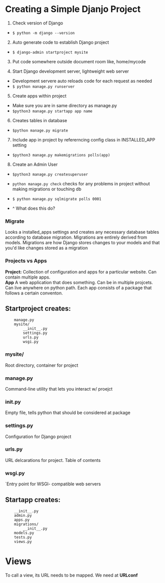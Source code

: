 # Creating a Simple Djanjo Project 

1. Check version of Django 
- `$ python -m django --version` 

2. Auto generate code to establish Django project 
- `$ django-admin startproject mysite` 

3. Put code somewhere outside document room like, home/mycode

4. Start Django development server, lightweight web server 
- Development servere auto reloads code for each request as needed
- `$ python manage.py runserver`

5. Create apps within project
-  Make sure you are in same directory as manage.py
- `$python3 manage.py startapp app name`

6. Creates tables in database
- `$python manage.py migrate`

7. Include app in project by refererncing config class in INSTALLED_APP setting 
- `$python3 manage.py makemigrations polls(app)`

8. Create an Admin User
- `$python3 manage.py createsuperuser`



- `python manage.py check` checks for any problems in project without making migrations or touching db

- `$ python manage.py sqlmigrate polls 0001`
- ^ What does this do?

### Migrate 
Looks a installed_apps settings and creates any necessary database tables according to database migration. 
Migrations are entirely derived from models. 
Migrations are how Django stores changes to your models and that you'd like changes stored as a migration

### Projects vs Apps 
**Project:** Collection of configuration and apps for a particular website. Can contain multiple apps. <br>
**App** A web application that does something. Can be in multiple projcets. Can live anywhere on python path. Each app consists of a package that follows a certain conventon. 

## Startproject creates:

```mysite/
    manage.py
    mysite/
        __init__.py
        settings.py
        urls.py
        wsgi.py
```

### mysite/ 
Root directory, container for project 
### manage.py 
Command-line utility that lets you interact w/ proejct 
### __init__.py
Empty file, tells python that should be considered at package
### settings.py 
Configuration for Django project
### urls.py 
URL delcarations for project. Table of contents 
### wsgi.py
`Entry point for WSGI- compatible web servers


## Startapp creates:
```polls/
    __init__.py
    admin.py
    apps.py
    migrations/
        __init__.py
    models.py
    tests.py
    views.py
```

  
# Views 
To call a view, its URL needs to be mapped. We need at **URLconf**


